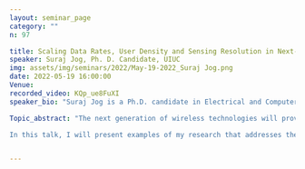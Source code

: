 ```yaml
---
layout: seminar_page
category: ""
n: 97

title: Scaling Data Rates, User Density and Sensing Resolution in Next-Generation Wireless Networks
speaker: Suraj Jog, Ph. D. Candidate, UIUC
img: assets/img/seminars/2022/May-19-2022_Suraj Jog.png
date: 2022-05-19 16:00:00 
Venue: 
recorded_video: KQp_ue8FuXI
speaker_bio: "Suraj Jog is a Ph.D. candidate in Electrical and Computer Engineering at the University of Illinois at Urbana-Champaign (UIUC), working with Haitham Hassanieh. His research is focused on next-generation wireless networking and wireless sensing. Through his research, he has designed and built systems that can deliver seamless scalability in multiple application domains for millimeter-wave technology, such as gigabit-speed wireless communications, localization and imaging, and wireless networks-on-chip. His research has been recognized with the Qualcomm Innovation Fellowship, Joan and Lalit Bahl Fellowship, Mavis Future Faculty Fellowship, M.E Van Valkenburg Fellowship, Rambus Computer Engineering Fellowship, and more."

Topic_abstract: "The next generation of wireless technologies will provide unprecedented capabilities -- gigabyte communication speeds at ultra-low latencies, hyper-precise localization, and vision-like perception. This will enable a plethora of new applications like wireless virtual and augmented reality, self-driving cars, space communications, precision agriculture, high-performance computing, and more. However, while these performance leaps have been demonstrated in the context of constrained networks with single users and controlled environments, the question of scaling these next-gen wireless technologies to large networks in the wild remains unsolved. 

In this talk, I will present examples of my research that addresses these scalability challenges across different applications, and aims to further add new functionalities like robust sensing and imaging in next-gen wireless technologies. First, I will talk about enabling extreme dense spatial packing of users for untethered wireless streaming in multi-user VR and AR applications, where we can scale the wireless network data rate with the number of clients without suffering interference. Second, I will discuss the challenges of scaling hyper-precise localization enabled by the high bandwidth 5G cellular technologies to ubiquitously deployed low power IoT nodes in the wild. I will show how we can leverage RF-acoustics microsystems to design new kinds of RF filters that can preserve the high localization resolution on narrowband IoT devices that sample 16x below Nyquist. Finally, I will also discuss our work on high resolution imaging using radars for self-driving cars, where our system can produce perceptual vision-like images even through dense fog and low visibility conditions. I will conclude the talk with future directions in next-gen cellular and wireless research, both in terms of core methods as well as applications."


---
```


